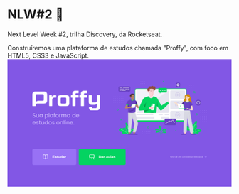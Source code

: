 <h1> NLW#2 🚀 </h1>
<p>Next Level Week #2, trilha Discovery, da Rocketseat.</p>

Construíremos uma plataforma de estudos chamada "Proffy", com foco em HTML5, CSS3 e JavaScript.
<br>
![Home da app](Home.png)


